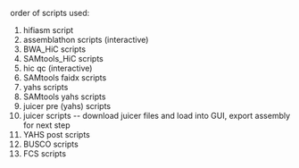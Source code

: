 order of scripts used:

1. hifiasm script
2. assemblathon scripts (interactive)
3. BWA_HiC scripts
4. SAMtools_HiC scripts
6. hic qc (interactive)
7. SAMtools faidx scripts
8. yahs scripts
9. SAMtools yahs scripts
10. juicer pre (yahs) scripts
11. juicer scripts -- download juicer files and load into GUI, export assembly for next step
12. YAHS post scripts
13. BUSCO scripts
14. FCS scripts
